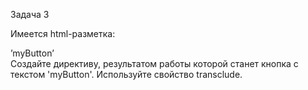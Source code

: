 Задача 3

Имеется html-разметка:

<div custom-directive>’myButton’</div>
Создайте директиву, результатом работы которой станет кнопка с текстом 'myButton'. Используйте свойство transclude.
